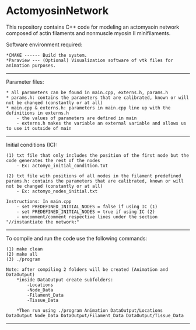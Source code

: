 # ActomyosinNetwork

This repository contains C++ code for modeling an actomysoin network composed of actin filaments and nonmuscle myosin II minifilaments.

Software environment required:

    *CMAKE ------ Build the system.
    *Paraview --- (Optional) Visualization software of vtk files for animation purposes.

***********************************************************************

Parameter files:

    * all parameters can be found in main.cpp, externs.h, params.h
    * params.h: contains the parameters that are calibrated, known or will not be changed (constantly or at all)
    * main.cpp & externs.h: parameters in main.cpp line up with the definitions in externs.h
        - the values of parameters are defined in main
        - externs.h makes the variable an external variable and allows us to use it outside of main

***********************************************************************

Initial conditions (IC):

    (1) txt file that only includes the position of the first node but the code generates the rest of the nodes
        - Ex: actomyo_initial_condition.txt

    (2) txt file with positions of all nodes in the filament predefined
    params.h: contains the parameters that are calibrated, known or will not be changed (constantly or at all)
        - Ex: actomyo_nodes_initial.txt
    
    Instructions: In main.cpp
        - set PREDEFINED_INITIAL_NODES = false if using IC (1) 
        - set PREDEFINED_INITIAL_NODES = true if using IC (2) 
        - uncomment/comment respective lines under the section "//instantiate the network:"

***********************************************************************

To compile and run the code use the following commands:

    (1) make clean
    (2) make all
    (3) ./program 

    Note: after compiling 2 folders will be created (Animation and DataOutput)
        *inside DataOutput create subfolders:
            -Locations
            -Node_Data
            -Filament_Data
            -Tissue_Data

        *Then run using ./program Animation DataOutput/Locations DataOutput Node_Data DataOutput/Filament_Data DataOutput/Tissue_Data


***********************************************************************